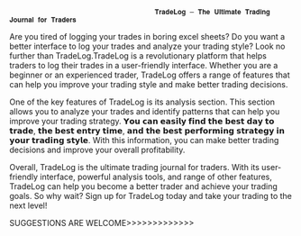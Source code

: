                                         𝐓𝐫𝐚𝐝𝐞𝐋𝐨𝐠 – 𝐓𝐡𝐞 𝐔𝐥𝐭𝐢𝐦𝐚𝐭𝐞 𝐓𝐫𝐚𝐝𝐢𝐧𝐠 𝐉𝐨𝐮𝐫𝐧𝐚𝐥 𝐟𝐨𝐫 𝐓𝐫𝐚𝐝𝐞𝐫𝐬
 
Are you tired of logging your trades in boring excel sheets? Do you want a better interface to log your trades and analyze your trading style? Look no further than TradeLog.TradeLog is a revolutionary platform that helps traders to log their trades in a user-friendly interface. Whether you are a beginner or an experienced trader, TradeLog offers a range of features that can help you improve your trading style and make better trading decisions.

One of the key features of TradeLog is its analysis section. This section allows you to analyze your trades and identify patterns that can help you improve your trading strategy. 𝗬𝗼𝘂 𝗰𝗮𝗻 𝗲𝗮𝘀𝗶𝗹𝘆 𝗳𝗶𝗻𝗱 𝘁𝗵𝗲 𝗯𝗲𝘀𝘁 𝗱𝗮𝘆 𝘁𝗼 𝘁𝗿𝗮𝗱𝗲, 𝘁𝗵𝗲 𝗯𝗲𝘀𝘁 𝗲𝗻𝘁𝗿𝘆 𝘁𝗶𝗺𝗲, 𝗮𝗻𝗱 𝘁𝗵𝗲 𝗯𝗲𝘀𝘁 𝗽𝗲𝗿𝗳𝗼𝗿𝗺𝗶𝗻𝗴 𝘀𝘁𝗿𝗮𝘁𝗲𝗴𝘆 𝗶𝗻 𝘆𝗼𝘂𝗿 𝘁𝗿𝗮𝗱𝗶𝗻𝗴 𝘀𝘁𝘆𝗹𝗲. With this information, you can make better trading decisions and improve your overall profitability.

Overall, TradeLog is the ultimate trading journal for traders. With its user-friendly interface, powerful analysis tools, and range of other features, TradeLog can help you become a better trader and achieve your trading goals. So why wait? Sign up for TradeLog today and take your trading to the next level!

SUGGESTIONS ARE WELCOME>>>>>>>>>>>>>
